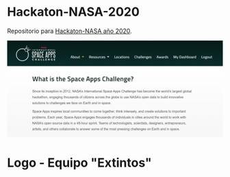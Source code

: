 # Hackaton-NASA-2020

Repositorio para [Hackaton-NASA año 2020](https://www.spaceappschallenge.org/).

<center>
<img src = "image/competencia.PNG" />
</center>

# Logo - Equipo "Extintos"

<center>
<img src = ""/>
</center>